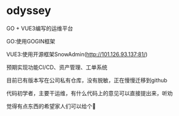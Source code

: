 # odyssey
GO + VUE3编写的运维平台

GO:使用GOGIN框架

VUE3:使用开源框架SnowAdmin(http://101.126.93.137:81/)

预期实现功能CI/CD、资产管理、工单系统

目前已有版本写在公司私有仓库，没有脱敏，正在慢慢迁移到github

代码初学者，主要干运维，有什么代码上的意见可以直接提出来，听劝

觉得有点东西的希望家人们可以给个🌟
